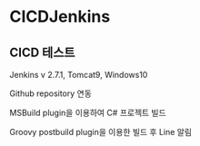 # CICDJenkins
CICD 테스트
---
Jenkins v 2.7.1, Tomcat9, Windows10

Github repository 연동

MSBuild plugin을 이용하여 C# 프로젝트 빌드

Groovy postbuild plugin을 이용한 빌드 후 Line 알림
